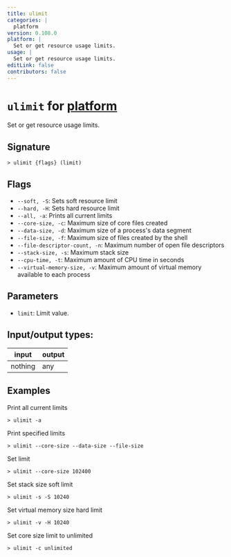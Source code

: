 ```yaml
---
title: ulimit
categories: |
  platform
version: 0.108.0
platform: |
  Set or get resource usage limits.
usage: |
  Set or get resource usage limits.
editLink: false
contributors: false
---
```

<!-- This file is automatically generated. Please edit the command in https://github.com/nushell/nushell instead. -->

# `ulimit` for [platform](/commands/categories/platform.md)

<div class='command-title'>Set or get resource usage limits.</div>

## Signature

```> ulimit {flags} (limit)```

## Flags

 -  `--soft, -S`: Sets soft resource limit
 -  `--hard, -H`: Sets hard resource limit
 -  `--all, -a`: Prints all current limits
 -  `--core-size, -c`: Maximum size of core files created
 -  `--data-size, -d`: Maximum size of a process's data segment
 -  `--file-size, -f`: Maximum size of files created by the shell
 -  `--file-descriptor-count, -n`: Maximum number of open file descriptors
 -  `--stack-size, -s`: Maximum stack size
 -  `--cpu-time, -t`: Maximum amount of CPU time in seconds
 -  `--virtual-memory-size, -v`: Maximum amount of virtual memory available to each process

## Parameters

 -  `limit`: Limit value.


## Input/output types:

| input   | output |
| ------- | ------ |
| nothing | any    |
## Examples

Print all current limits
```nu
> ulimit -a

```

Print specified limits
```nu
> ulimit --core-size --data-size --file-size

```

Set limit
```nu
> ulimit --core-size 102400

```

Set stack size soft limit
```nu
> ulimit -s -S 10240

```

Set virtual memory size hard limit
```nu
> ulimit -v -H 10240

```

Set core size limit to unlimited
```nu
> ulimit -c unlimited

```
